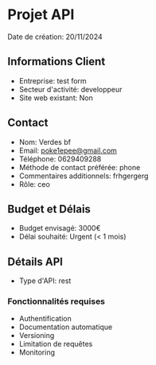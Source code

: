
# Projet API
Date de création: 20/11/2024

## Informations Client
- Entreprise: test form
- Secteur d'activité: developpeur
- Site web existant: Non

## Contact
- Nom: Verdes bf
- Email: poke1epee@gmail.com
- Téléphone: 0629409288
- Méthode de contact préférée: phone
- Commentaires additionnels: frhgergerg
- Rôle: ceo

## Budget et Délais
- Budget envisagé: 3000€
- Délai souhaité: Urgent (< 1 mois)

## Détails API
- Type d'API: rest

### Fonctionnalités requises
- Authentification
- Documentation automatique
- Versioning
- Limitation de requêtes
- Monitoring
